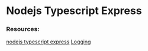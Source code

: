 # Nodejs Typescript Express

### Resources:
[nodejs typescript express](https://khalilstemmler.com/blogs/typescript/node-starter-project/)
[Logging](https://adrianhall.github.io/cloud/2019/06/30/building-an-efficient-logger-in-typescript/)
